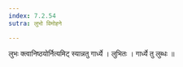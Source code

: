```yaml
---
index: 7.2.54
sutra: लुभो विमोहने

---
```

 लुभः क्त्वानिष्ठयोर्नित्यमिट् स्यान्नतु गार्ध्ये । लुभितः । गार्ध्ये तु लुब्धः ॥ 